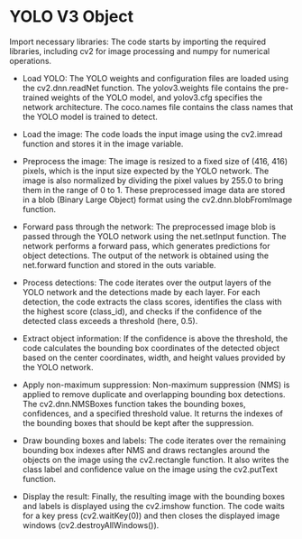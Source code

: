 #  YOLO V3 Object 

Import necessary libraries: 
The code starts by importing the required libraries, including cv2 for image processing and numpy for numerical operations.

- Load YOLO: 
The YOLO weights and configuration files are loaded using the cv2.dnn.readNet function. The yolov3.weights file contains the pre-trained weights of the YOLO model, and yolov3.cfg specifies the network architecture. The coco.names file contains the class names that the YOLO model is trained to detect.

- Load the image:
The code loads the input image using the cv2.imread function and stores it in the image variable.

- Preprocess the image: 
The image is resized to a fixed size of (416, 416) pixels, which is the input size expected by the YOLO network. The image is also normalized by dividing the pixel values by 255.0 to bring them in the range of 0 to 1. These preprocessed image data are stored in a blob (Binary Large Object) format using the cv2.dnn.blobFromImage function.

- Forward pass through the network: 
The preprocessed image blob is passed through the YOLO network using the net.setInput function. The network performs a forward pass, which generates predictions for object detections. The output of the network is obtained using the net.forward function and stored in the outs variable.

- Process detections: 
The code iterates over the output layers of the YOLO network and the detections made by each layer. For each detection, the code extracts the class scores, identifies the class with the highest score (class_id), and checks if the confidence of the detected class exceeds a threshold (here, 0.5).

- Extract object information: 
If the confidence is above the threshold, the code calculates the bounding box coordinates of the detected object based on the center coordinates, width, and height values provided by the YOLO network.

- Apply non-maximum suppression:
Non-maximum suppression (NMS) is applied to remove duplicate and overlapping bounding box detections. The cv2.dnn.NMSBoxes function takes the bounding boxes, confidences, and a specified threshold value. It returns the indexes of the bounding boxes that should be kept after the suppression.

- Draw bounding boxes and labels: 
The code iterates over the remaining bounding box indexes after NMS and draws rectangles around the objects on the image using the cv2.rectangle function. It also writes the class label and confidence value on the image using the cv2.putText function.

- Display the result: 
Finally, the resulting image with the bounding boxes and labels is displayed using the cv2.imshow function. The code waits for a key press (cv2.waitKey(0)) and then closes the displayed image windows (cv2.destroyAllWindows()).
